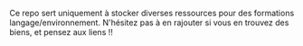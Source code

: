 Ce repo sert uniquement à stocker diverses ressources pour des formations langage/environnement.
N'hésitez pas à en rajouter si vous en trouvez des biens, et pensez aux liens !! 

